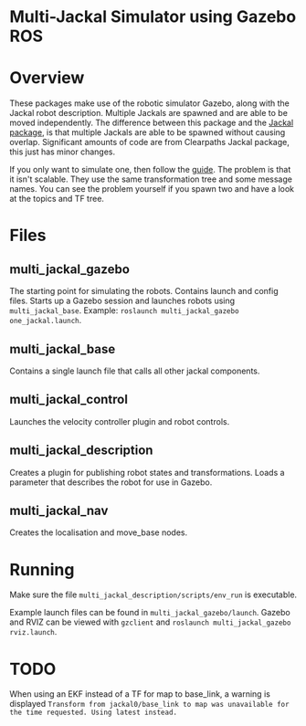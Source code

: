# Multi-Jackal Simulator using Gazebo ROS

# Overview
These packages make use of the robotic simulator Gazebo, along with the Jackal 
robot description. Multiple Jackals are spawned and are able to be moved 
independently. The difference between this package and the [Jackal package](https://github.com/jackal/jackal), 
is that multiple Jackals are able to be spawned without causing overlap. 
Significant amounts of code are from Clearpaths Jackal package, this just has 
minor changes.

If you only want to simulate one, then follow the 
[guide](https://www.clearpathrobotics.com/assets/guides/jackal/simulation.html). 
The problem is that it isn't scalable. They use the same transformation tree and 
some message names. You can see the problem yourself if you spawn two and have a 
look at the topics and TF tree.

# Files
## multi_jackal_gazebo
The starting point for simulating the robots. Contains launch and config files.
Starts up a Gazebo session and launches robots using `multi_jackal_base`.
Example: `roslaunch multi_jackal_gazebo one_jackal.launch`.

## multi_jackal_base
Contains a single launch file that calls all other jackal components.

## multi_jackal_control
Launches the velocity controller plugin and robot controls.

## multi_jackal_description
Creates a plugin for publishing robot states and transformations. Loads a 
parameter that describes the robot for use in Gazebo.

## multi_jackal_nav
Creates the localisation and move_base nodes.

# Running
Make sure the file `multi_jackal_description/scripts/env_run` is executable.

Example launch files can be found in `multi_jackal_gazebo/launch`. Gazebo and RVIZ 
can be viewed with `gzclient` and `roslaunch multi_jackal_gazebo rviz.launch`.

# TODO
When using an EKF instead of a TF for map to base_link, a warning is displayed
`Transform from jackal0/base_link to map was unavailable for the time requested.
Using latest instead.`
